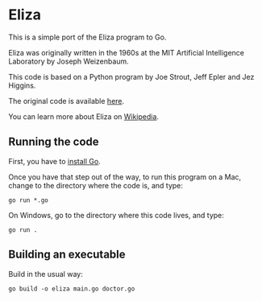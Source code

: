 # Eliza

This is a simple port of the Eliza program to Go.

Eliza was originally written in the 1960s at the MIT Artificial Intelligence Laboratory by Joseph Weizenbaum.

This code is  based on a Python program by Joe Strout, Jeff Epler and Jez Higgins.

The original code is available [here](https://github.com/jezhiggins/eliza.py).

You can learn more about Eliza on [Wikipedia](https://en.wikipedia.org/wiki/ELIZA).


## Running the code

First, you have to [install Go](https://golang.org/dl/). 

Once you have that step out of the way, to run this program on a Mac, change to the directory where 
the code is, and type:

~~~
go run *.go
~~~

On Windows, go to the directory where this code lives, and type:

~~~
go run .
~~~

## Building an executable

Build in the usual way:

~~~
go build -o eliza main.go doctor.go
~~~